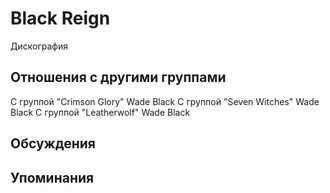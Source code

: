# Black Reign

Дискография

## Отношения с другими группами

C группой "Crimson Glory" Wade Black
C группой "Seven Witches" Wade Black
C группой "Leatherwolf" Wade Black

## Обсуждения


## Упоминания

